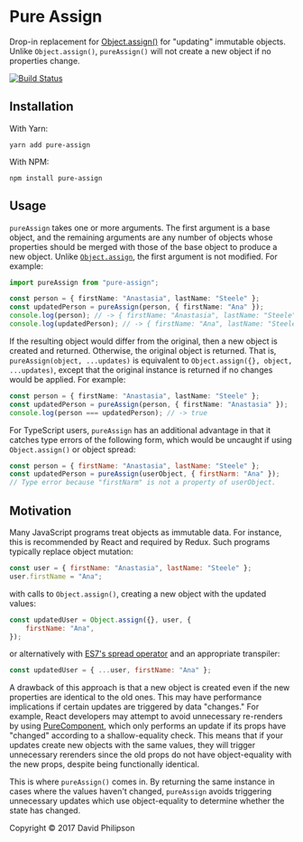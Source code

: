 # Pure Assign

Drop-in replacement for
[Object.assign()](https://developer.mozilla.org/en-US/docs/Web/JavaScript/Reference/Global_Objects/Object/assign)
for "updating" immutable objects. Unlike `Object.assign()`, `pureAssign()` will
not create a new object if no properties change.

[![Build
Status](https://travis-ci.org/dphilipson/pure-assign.svg?branch=master)](https://travis-ci.org/dphilipson/pure-assign)

## Installation

With Yarn:

```
yarn add pure-assign
```

With NPM:

```
npm install pure-assign
```

## Usage

`pureAssign` takes one or more arguments. The first argument is a base object,
and the remaining arguments are any number of objects whose properties should be
merged with those of the base object to produce a new object. Unlike
[`Object.assign`](https://developer.mozilla.org/en-US/docs/Web/JavaScript/Reference/Global_Objects/Object/assign),
the first argument is not modified. For example:

```ts
import pureAssign from "pure-assign";

const person = { firstName: "Anastasia", lastName: "Steele" };
const updatedPerson = pureAssign(person, { firstName: "Ana" });
console.log(person); // -> { firstName: "Anastasia", lastName: "Steele" }
console.log(updatedPerson); // -> { firstName: "Ana", lastName: "Steele" }
```

If the resulting object would differ from the original, then a new object is
created and returned. Otherwise, the original object is returned. That is,
`pureAssign(object, ...updates)` is equivalent to `Object.assign({}, object, ...updates)`, except that the original instance is returned if no changes would
be applied. For example:

```ts
const person = { firstName: "Anastasia", lastName: "Steele" };
const updatedPerson = pureAssign(person, { firstName: "Anastasia" });
console.log(person === updatedPerson); // -> true
```

For TypeScript users, `pureAssign` has an additional advantage in that it
catches type errors of the following form, which would be uncaught if using
`Object.assign()` or object spread:

```javascript
const person = { firstName: "Anastasia", lastName: "Steele" };
const updatedPerson = pureAssign(userObject, { firstNarm: "Ana" });
// Type error because "firstNarm" is not a property of userObject.
```

## Motivation

Many JavaScript programs treat objects as immutable data. For instance, this is
recommended by React and required by Redux. Such programs typically replace
object mutation:

```javascript
const user = { firstName: "Anastasia", lastName: "Steele" };
user.firstName = "Ana";
```

with calls to `Object.assign()`, creating a new object with the updated values:

```javascript
const updatedUser = Object.assign({}, user, {
    firstName: "Ana",
});
```

or alternatively with [ES7's spread
operator](https://github.com/sebmarkbage/ecmascript-rest-spread) and an
appropriate transpiler:

```javascript
const updatedUser = { ...user, firstName: "Ana" };
```

A drawback of this approach is that a new object is created even if the new
properties are identical to the old ones. This may have performance implications
if certain updates are triggered by data "changes." For example, React
developers may attempt to avoid unnecessary re-renders by using
[PureComponent](https://facebook.github.io/react/docs/react-api.html#react.purecomponent),
which only performs an update if its props have "changed" according to a
shallow-equality check. This means that if your updates create new objects with
the same values, they will trigger unnecessary rerenders since the old props do
not have object-equality with the new props, despite being functionally
identical.

This is where `pureAssign()` comes in. By returning the same instance in cases
where the values haven't changed, `pureAssign` avoids triggering unnecessary
updates which use object-equality to determine whether the state has changed.

Copyright © 2017 David Philipson

